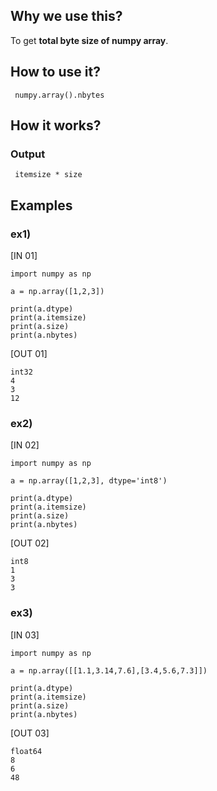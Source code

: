 ## Why we use this?
 To get **total byte size of numpy array**.
 
## How to use it?
```
 numpy.array().nbytes
```
 
 ## How it works?
### Output 
``` itemsize * size```
 
## Examples

### ex1)
 [IN 01]
 ```
 import numpy as np
 
 a = np.array([1,2,3])
 
 print(a.dtype)
 print(a.itemsize)
 print(a.size)
 print(a.nbytes)
 ```
  [OUT 01]
 ```
int32
4
3
12
 ```
 ### ex2)
  [IN 02]
 ```
 import numpy as np
 
 a = np.array([1,2,3], dtype='int8')
 
 print(a.dtype)
 print(a.itemsize)
 print(a.size)
 print(a.nbytes)
 ```
  [OUT 02]
 ```
int8
1
3
3
 ```
 ### ex3)
 [IN 03]
 ```
 import numpy as np
 
 a = np.array([[1.1,3.14,7.6],[3.4,5.6,7.3]])
 
 print(a.dtype)
 print(a.itemsize)
 print(a.size)
 print(a.nbytes)
 ```
  [OUT 03]
 ```
float64
8
6
48
 ```

